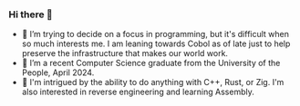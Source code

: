 ### Hi there 👋

- 🔭 I’m trying to decide on a focus in programming, but it's difficult when so much interests me. I am leaning towards Cobol as of late just to help preserve the infrastructure that makes our world work.
- 🌱 I’m a recent Computer Science graduate from the University of the People, April 2024.
- :thinking: I'm intrigued by the ability to do anything with C++, Rust, or Zig. I'm also interested in reverse engineering and learning Assembly.

